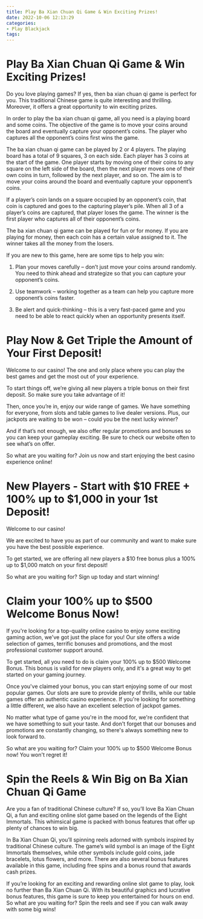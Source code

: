 ```yaml
---
title: Play Ba Xian Chuan Qi Game & Win Exciting Prizes!
date: 2022-10-06 12:13:29
categories:
- Play Blackjack
tags:
---
```



#  Play Ba Xian Chuan Qi Game & Win Exciting Prizes!

Do you love playing games? If yes, then ba xian chuan qi game is perfect for you. This traditional Chinese game is quite interesting and thrilling. Moreover, it offers a great opportunity to win exciting prizes.

In order to play the ba xian chuan qi game, all you need is a playing board and some coins. The objective of the game is to move your coins around the board and eventually capture your opponent’s coins. The player who captures all the opponent’s coins first wins the game.

The ba xian chuan qi game can be played by 2 or 4 players. The playing board has a total of 9 squares, 3 on each side. Each player has 3 coins at the start of the game. One player starts by moving one of their coins to any square on the left side of the board, then the next player moves one of their own coins in turn, followed by the next player, and so on. The aim is to move your coins around the board and eventually capture your opponent’s coins.

If a player’s coin lands on a square occupied by an opponent’s coin, that coin is captured and goes to the capturing player’s pile. When all 3 of a player’s coins are captured, that player loses the game. The winner is the first player who captures all of their opponent’s coins.

The ba xian chuan qi game can be played for fun or for money. If you are playing for money, then each coin has a certain value assigned to it. The winner takes all the money from the losers.

If you are new to this game, here are some tips to help you win:

1) Plan your moves carefully – don’t just move your coins around randomly. You need to think ahead and strategize so that you can capture your opponent’s coins.

2) Use teamwork – working together as a team can help you capture more opponent’s coins faster.

3) Be alert and quick-thinking – this is a very fast-paced game and you need to be able to react quickly when an opportunity presents itself.

#  Play Now & Get Triple the Amount of Your First Deposit!

Welcome to our casino! The one and only place where you can play the best games and get the most out of your experience.

To start things off, we’re giving all new players a triple bonus on their first deposit. So make sure you take advantage of it!

Then, once you’re in, enjoy our wide range of games. We have something for everyone, from slots and table games to live dealer versions. Plus, our jackpots are waiting to be won – could you be the next lucky winner?

And if that’s not enough, we also offer regular promotions and bonuses so you can keep your gameplay exciting. Be sure to check our website often to see what’s on offer.

So what are you waiting for? Join us now and start enjoying the best casino experience online!

#  New Players - Start with $10 FREE + 100% up to $1,000 in your 1st Deposit!

Welcome to our casino!

We are excited to have you as part of our community and want to make sure you have the best possible experience.

To get started, we are offering all new players a $10 free bonus plus a 100% up to $1,000 match on your first deposit!

So what are you waiting for? Sign up today and start winning!

#  Claim your 100% up to $500 Welcome Bonus Now!

If you're looking for a top-quality online casino to enjoy some exciting gaming action, we've got just the place for you! Our site offers a wide selection of games, terrific bonuses and promotions, and the most professional customer support around.

To get started, all you need to do is claim your 100% up to $500 Welcome Bonus. This bonus is valid for new players only, and it's a great way to get started on your gaming journey.

Once you've claimed your bonus, you can start enjoying some of our most popular games. Our slots are sure to provide plenty of thrills, while our table games offer an authentic casino experience. If you're looking for something a little different, we also have an excellent selection of jackpot games.

No matter what type of game you're in the mood for, we're confident that we have something to suit your taste. And don't forget that our bonuses and promotions are constantly changing, so there's always something new to look forward to.

So what are you waiting for? Claim your 100% up to $500 Welcome Bonus now! You won't regret it!

#  Spin the Reels & Win Big on Ba Xian Chuan Qi Game

Are you a fan of traditional Chinese culture? If so, you’ll love Ba Xian Chuan Qi, a fun and exciting online slot game based on the legends of the Eight Immortals. This whimsical game is packed with bonus features that offer up plenty of chances to win big.

In Ba Xian Chuan Qi, you’ll spinning reels adorned with symbols inspired by traditional Chinese culture. The game’s wild symbol is an image of the Eight Immortals themselves, while other symbols include gold coins, jade bracelets, lotus flowers, and more. There are also several bonus features available in this game, including free spins and a bonus round that awards cash prizes.

If you’re looking for an exciting and rewarding online slot game to play, look no further than Ba Xian Chuan Qi. With its beautiful graphics and lucrative bonus features, this game is sure to keep you entertained for hours on end. So what are you waiting for? Spin the reels and see if you can walk away with some big wins!